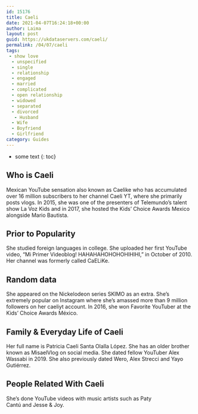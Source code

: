 ```yaml
---
id: 15176
title: Caeli
date: 2021-04-07T16:24:18+00:00
author: Laima
layout: post
guid: https://ukdataservers.com/caeli/
permalink: /04/07/caeli
tags:
 - show love
  - unspecified
  - single
  - relationship
  - engaged
  - married
  - complicated
  - open relationship
  - widowed
  - separated
  - divorced
   - Husband
  - Wife
  - Boyfriend
  - Girlfriend
category: Guides
---
```


* some text
{: toc}


## Who is Caeli
                  
                  
                  
Mexican YouTube sensation also known as Caelike who has accumulated over 16 million subscribers to her channel Caeli YT, where she primarily posts vlogs. In 2015, she was one of the presenters of Telemundo&#8217;s talent show La Voz Kids and in 2017, she hosted the Kids&#8217; Choice Awards Mexico alongside Mario Bautista.
                  
              
            
              
            
                
                
                
## Prior to Popularity
                  
                  
                  
She studied foreign languages in college. She uploaded her first YouTube video, &#8220;Mi Primer Videoblog! HAHAHAHOHOHOHIHIHI,&#8221; in October of 2010. Her channel was formerly called CaELiKe. 
                  
              
            
              
            
                
                
                
## Random data
                  
                  
                  
She appeared on the Nickelodeon series SKIMO as an extra. She&#8217;s extremely popular on Instagram where she&#8217;s amassed more than 9 million followers on her caeliyt account. In 2016, she won Favorite YouTuber at the Kids&#8217; Choice Awards México. 
                  
              
            
              
            
                
                
                
## Family & Everyday Life of Caeli
                  
                  
                  
Her full name is Patricia Caeli Santa Olalla López. She has an older brother known as MisaelVlog on social media. She dated fellow YouTuber Alex Wassabi in 2019. She also previously dated Wero, Alex Strecci and Yayo Gutiérrez. 
                  
              
            
              
            
                
                
                
## People Related With Caeli
                  
                  
                  
She&#8217;s done YouTube videos with music artists such as Paty Cantú and Jesse & Joy. 
                  
              
            
              
            
                
              
            
              
              
            
            
              
            
          
          
          